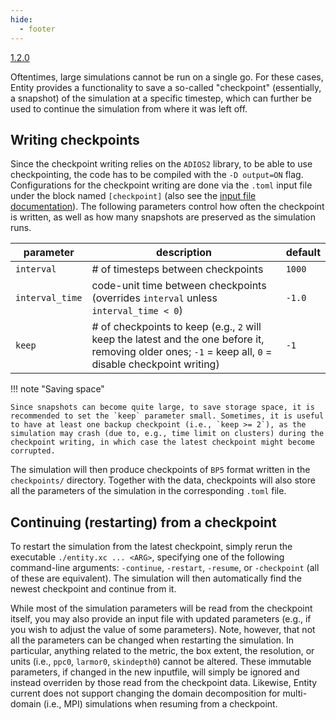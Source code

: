 ```yaml
---
hide:
  - footer
---
```


<a href="https://github.com/entity-toolkit/entity/pull/67">
  <span class="since-version">1.2.0</span>
</a>

Oftentimes, large simulations cannot be run on a single go. For these cases, Entity provides a functionality to save a so-called "checkpoint" (essentially, a snapshot) of the simulation at a specific timestep, which can further be used to continue the simulation from where it was left off. 

## Writing checkpoints

Since the checkpoint writing relies on the `ADIOS2` library, to be able to use checkpointing, the code has to be compiled with the `-D output=ON` flag. Configurations for the checkpoint writing are done via the `.toml` input file under the block named `[checkpoint]` (also see the [input file documentation](inputfile.md)). The following parameters control how often the checkpoint is written, as well as how many snapshots are preserved as the simulation runs.

| parameter | description | default |
| ---- | ---- | ---- |
| `interval` | # of timesteps between checkpoints | `1000` |
| `interval_time` | code-unit time between checkpoints (overrides `interval` unless `interval_time < 0`) | `-1.0` |
| `keep` | # of checkpoints to keep (e.g., `2` will keep the latest and the one before it, removing older ones; `-1` = keep all, `0` = disable checkpoint writing) | `-1` |

!!! note "Saving space"

    Since snapshots can become quite large, to save storage space, it is recommended to set the `keep` parameter small. Sometimes, it is useful to have at least one backup checkpoint (i.e., `keep >= 2`), as the simulation may crash (due to, e.g., time limit on clusters) during the checkpoint writing, in which case the latest checkpoint might become corrupted. 

The simulation will then produce checkpoints of `BP5` format written in the `checkpoints/` directory. Together with the data, checkpoints will also store all the parameters of the simulation in the corresponding `.toml` file.

## Continuing (restarting) from a checkpoint

To restart the simulation from the latest checkpoint, simply rerun the executable `./entity.xc ... <ARG>`, specifying one of the following command-line arguments: `-continue`, `-restart`, `-resume`, or `-checkpoint` (all of these are equivalent). The simulation will then automatically find the newest checkpoint and continue from it. 

While most of the simulation parameters will be read from the checkpoint itself, you may also provide an input file with updated parameters (e.g., if you wish to adjust the value of some parameters). Note, however, that not all the parameters can be changed when restarting the simulation. In particular, anything related to the metric, the box extent, the resolution, or units (i.e., `ppc0`, `larmor0`, `skindepth0`) cannot be altered. These immutable parameters, if changed in the new inputfile, will simply be ignored and instead overriden by those read from the checkpoint data. Likewise, Entity current does not support changing the domain decomposition for multi-domain (i.e., MPI) simulations when resuming from a checkpoint.
